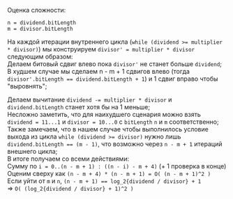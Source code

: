 Оценка сложности:


`n = dividend.bitLength` \
`m = divisor.bitLength`


На каждой итерации внутреннего цикла (`while (dividend >= multiplier * divisor)`) мы конструируем `divisor' = multiplier * divisor` следующим образом: \
Делаем битовый сдвиг влево пока `divisor'` не станет больше `dividend`; \
В худшем случае мы сделаем n - m + 1 сдвигов влево (тогда `divisor'.bitLength == dividend.bitLength + 1`) и 1 сдвиг вправо чтобы "выровнять";


Делаем вычитание `dividend -= multiplier * divisor` и `dividend.bitLength` станет хотя бы на 1 меньше; \
Несложно заметить, что для наихудшего сценария можно взять `dividend = 11...1` и `divisor = 10...0` с `bitLength` `n` и `m` соответственно; \
Также замечаем, что в нашем случае чтобы выполнилось условие выхода из цикла `while (dividend >= divisor)` нужно лишь `dividend.bitLength == (m - 1)`, что возможно через `n - m + 1` итераций внешнего цикла; \
В итоге получаем со всеми действиями: \
Сумму по `i = 0..(n - m + 1) : ((n - i) - m + 4)` (+ 1 проверка в конце) \
Оценим сверху как `(n - m + 4) * (n - m + 1) = O( (n - m + 1)^2 )` \
Если уйти от `m` и `n`, `(n - m + 1) == log_2{dividend / divisor} + 1` \
=> `O( (log_2{dividend / divisor} + 1)^2 )`
